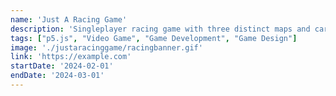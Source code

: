 ```yaml
---
name: 'Just A Racing Game'
description: 'Singleplayer racing game with three distinct maps and cars!'
tags: ["p5.js", "Video Game", "Game Development", "Game Design"]
image: './justaracinggame/racingbanner.gif'
link: 'https://example.com'
startDate: '2024-02-01'
endDate: '2024-03-01'
---
```

